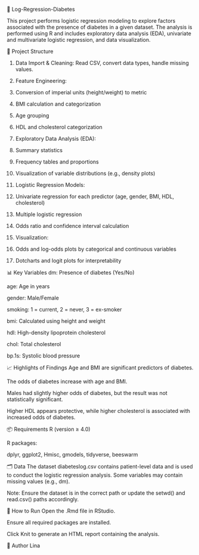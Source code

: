 🧪 Log-Regression-Diabetes

This project performs logistic regression modeling to explore factors associated with the presence of diabetes in a given dataset. The analysis is performed using R and includes exploratory data analysis (EDA), univariate and multivariate logistic regression, and data visualization.

📁 Project Structure
1. Data Import & Cleaning: Read CSV, convert data types, handle missing values.

2. Feature Engineering:

3. Conversion of imperial units (height/weight) to metric

4. BMI calculation and categorization

5. Age grouping

6. HDL and cholesterol categorization

7. Exploratory Data Analysis (EDA):

8. Summary statistics

9. Frequency tables and proportions

10. Visualization of variable distributions (e.g., density plots)

11. Logistic Regression Models:

12. Univariate regression for each predictor (age, gender, BMI, HDL, cholesterol)

13. Multiple logistic regression

14. Odds ratio and confidence interval calculation

15. Visualization:

16. Odds and log-odds plots by categorical and continuous variables

17. Dotcharts and logit plots for interpretability

📊 Key Variables
dm: Presence of diabetes (Yes/No)

age: Age in years

gender: Male/Female

smoking: 1 = current, 2 = never, 3 = ex-smoker

bmi: Calculated using height and weight

hdl: High-density lipoprotein cholesterol

chol: Total cholesterol

bp.1s: Systolic blood pressure

📈 Highlights of Findings
Age and BMI are significant predictors of diabetes.

The odds of diabetes increase with age and BMI.

Males had slightly higher odds of diabetes, but the result was not statistically significant.

Higher HDL appears protective, while higher cholesterol is associated with increased odds of diabetes.

📦 Requirements
R (version ≥ 4.0)

R packages:

dplyr, ggplot2, Hmisc, gmodels, tidyverse, beeswarm

🗂 Data
The dataset diabeteslog.csv contains patient-level data and is used to conduct the logistic regression analysis. Some variables may contain missing values (e.g., dm).

Note: Ensure the dataset is in the correct path or update the setwd() and read.csv() paths accordingly.

🚀 How to Run
Open the .Rmd file in RStudio.

Ensure all required packages are installed.

Click Knit to generate an HTML report containing the analysis.

🧠 Author
Lina

